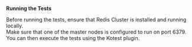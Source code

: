 **Running the Tests**

Before running the tests, ensure that Redis Cluster is installed and running locally. <br>
Make sure that one of the master nodes is configured to run on port 6379. <br>
You can then execute the tests using the Kotest plugin.
